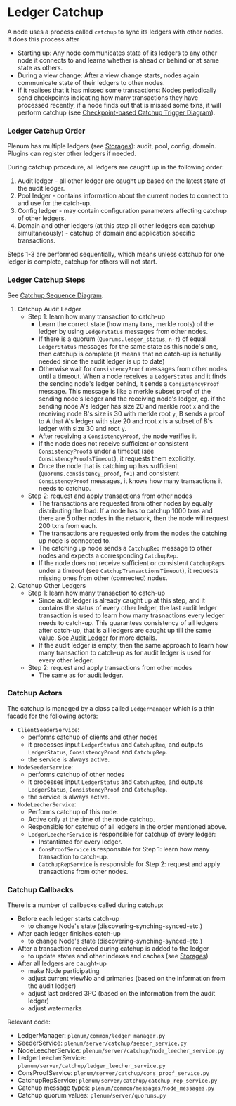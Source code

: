 # Ledger Catchup

A node uses a process called `catchup` to sync its ledgers with other nodes. It does this process after 
- Starting up: Any node communicates state of its ledgers to any other node it connects to and learns whether is ahead or behind or at same state as others. 
- During a view change: After a view change starts, nodes again communicate state of their ledgers to other nodes. 
- If it realises that it has missed some transactions: Nodes periodically send checkpoints indicating how many transactions they have processed 
recently, if a node finds out that is missed some txns, it will perform catchup
 (see [Checkpoint-based Catchup Trigger Diagram](diagrams/catchup-trigger.png)).  


### Ledger Catchup Order
Plenum has multiple ledgers (see [Storages](storage.md)): audit, pool, config, domain.
Plugins can register other ledgers if needed.

During catchup procedure, all ledgers are caught up in the following order:
1. Audit ledger - all other ledger are caught up based on the latest state of the audit ledger.
2. Pool ledger - contains information about the current nodes to connect to and use for the catch-up.
3. Config ledger - may contain configuration parameters affecting catchup of other ledgers. 
4. Domain and other ledgers (at this step all other ledgers can catchup simultaneously) - 
catchup of domain and application specific transactions. 

Steps 1-3 are performed sequentially, which means unless catchup for one ledger is complete, 
catchup for others will not start.
 
### Ledger Catchup Steps
See [Catchup Sequence Diagram](diagrams/catchup-procedure.png).

1. Catchup Audit Ledger
     - Step 1: learn how many transaction to catch-up  
         - Learn the correct state (how many txns, merkle roots) of the ledger
          by using `LedgerStatus` messages from other nodes.
         - If there is a quorum (`Quorums.ledger_status`, `n-f`) of equal `LedgerStatus` messages for
          the same state as this node's one, then catchup is complete (it means that no catch-up is actually needed since 
          the audit ledger is up to date)
         - Otherwise wait for `ConsistencyProof` messages from other nodes until a timeout.
           When a node receives a `LedgerStatus` and it finds the sending node's ledger behind, 
           it sends a `ConsistencyProof` message. This message is like a
           merkle subset proof of the sending node's ledger and the receiving node's ledger, 
           eg. if the sending node A's ledger has size 20 and merkle root `x` and 
           the receiving node B's size is 30 with merkle root `y`, 
           B sends a proof to A that A's ledger with size 20 and root `x` is a subset of B's ledger with size
           30 and root `y`.
        -  After receiving a `ConsistencyProof`, the node verifies it.
        -  If the node does not receive sufficient or consistent `ConsistencyProof`s under a timeout (see `ConsistencyProofsTimeout`), 
        it requests them explicitly.
        -  Once the node that is catching up has sufficient (`Quorums.consistency_proof`, `f+1`)
         and consistent `ConsistencyProof` messages, it knows how many transactions it needs to catchup.
     - Step 2: request and apply transactions from other nodes         
        - The transactions are requested from other nodes by equally distributing the load.
        If a node has to catchup 1000 txns and there are 5 other nodes in the network,
         then the node will request 200 txns from each. 
        - The transactions are requested only from the nodes the catching up node is connected to. 
        - The catching up node sends a `CatchupReq` message to other nodes and expects a
         corresponding `CatchupRep`.
        - If the node does not receive sufficient or consistent `CatchupRep`s under a timeout (see `CatchupTransactionsTimeout`),
         it requests missing ones from other (connected) nodes. 
2. Catchup Other Ledgers
     - Step 1: learn how many transaction to catch-up
        - Since audit ledger is already caught up at this step, and it contains the status of every other ledger,
        the last audit ledger transaction is used to learn how many trasnactions every ledger needs to catch-up.
        This guarantees consistency of all ledgers after catch-up, that is all ledgers are caught up till the same value.
        See [Audit Ledger](audit_ledger.md) for more details.
        - If the audit ledger is empty, then the same approach to learn how many transaction to catch-up
        as for audit ledger is used for every other ledger.
      - Step 2: request and apply transactions from other nodes
        - The same as for audit ledger.         
           


### Catchup Actors
The catchup is managed by a class called `LedgerManager` which is a thin facade for the following actors:
- `ClientSeederService`: 
    - performs catchup of clients and other nodes 
    - it processes input `LedgerStatus` and `CatchupReq`, 
    and outputs `LedgerStatus`, `ConsistencyProof` and `CatchupRep`.
    - the service is always active.
- `NodeSeederService`: 
    - performs catchup of other nodes 
    - it processes input `LedgerStatus` and `CatchupReq`, 
    and outputs `LedgerStatus`, `ConsistencyProof` and `CatchupRep`.
    - the service is always active.    
- `NodeLeecherService`: 
    - Performs catchup of this node.
    - Active only at the time of the node catchup.
    - Responsible for catchup of all ledgers in the order mentioned above.
    - `LedgerLeecherService` is responsible for catchup of every ledger:
        - Instantiated for every ledger.
        - `ConsProofService` is responsible for Step 1: learn how many transaction to catch-up.
        - `CatchupRepService` is responsible for Step 2: request and apply transactions from other nodes.
     
### Catchup Callbacks

There is a number of callbacks called during catchup:
- Before each ledger starts catch-up
    - to change Node's state (discovering-synching-synced-etc.)
- After each ledger finishes catch-up
    - to change Node's state (discovering-synching-synced-etc.)
- After a transaction received during catchup is added to the ledger
    - to update states and other indexes and caches (see [Storages](storage.md))
- After all ledgers are caught-up
    - make Node participating 
    - adjust current viewNo and primaries (based on the information from the audit ledger)
    - adjust last ordered 3PC (based on the information from the audit ledger)
    - adjust watermarks 
       


Relevant code:
- LedgerManager: `plenum/common/ledger_manager.py`
- SeederService: `plenum/server/catchup/seeder_service.py`
- NodeLeecherService: `plenum/server/catchup/node_leecher_service.py`
- LedgerLeecherService: `plenum/server/catchup/ledger_leecher_service.py`
- ConsProofService: `plenum/server/catchup/cons_proof_service.py`
- CatchupRepService: `plenum/server/catchup/catchup_rep_service.py`
- Catchup message types: `plenum/common/messages/node_messages.py`  
- Catchup quorum values: `plenum/server/quorums.py`
